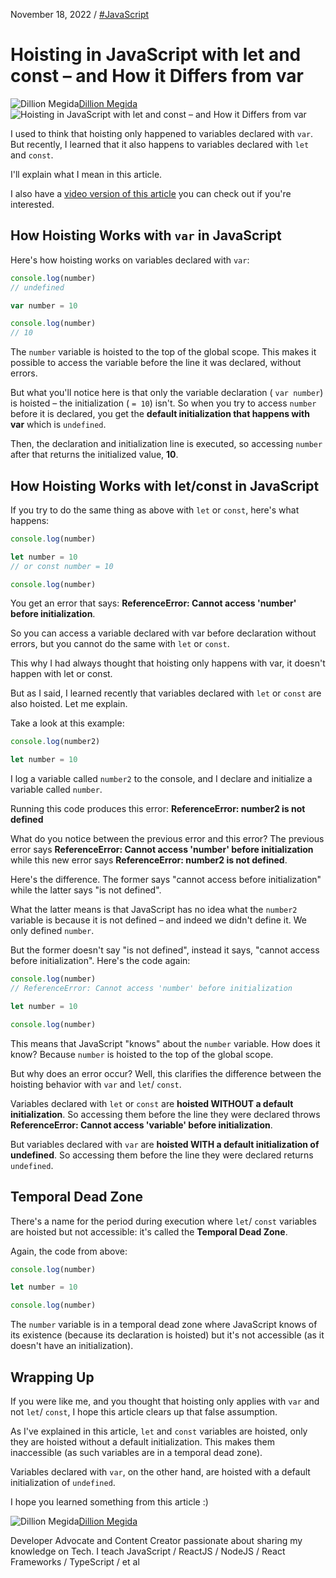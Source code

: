 November 18, 2022
 / [#JavaScript](/news/tag/javascript/)

# Hoisting in JavaScript with let and const – and How it Differs from var

![Dillion Megida](https://www.freecodecamp.org/news/content/images/size/w60/2022/03/deee.jpg)[Dillion Megida](/news/author/dillionmegida/)![Hoisting in JavaScript with let and const – and How it Differs from var](https://www.freecodecamp.org/news/content/images/size/w2000/2022/11/5.-let-const-hoisting.png)

I used to think that hoisting only happened to variables declared with `var`. But recently, I learned that it also happens to variables declared with `let` and `const`.

I'll explain what I mean in this article.

I also have a [video version of this article](https://www.youtube.com/watch?v=VbHaL_J8Ex0) you can check out if you're interested.

## How Hoisting Works with `var` in JavaScript

Here's how hoisting works on variables declared with `var`:

```js
console.log(number)
// undefined

var number = 10

console.log(number)
// 10

```

The `number` variable is hoisted to the top of the global scope. This makes it possible to access the variable before the line it was declared, without errors.

But what you'll notice here is that only the variable declaration ( `var number`) is hoisted – the initialization ( `= 10`) isn't. So when you try to access `number` before it is declared, you get the **default initialization that happens with var** which is `undefined`.

Then, the declaration and initialization line is executed, so accessing `number` after that returns the initialized value, **10**.

## How Hoisting Works with let/const in JavaScript

If you try to do the same thing as above with `let` or `const`, here's what happens:

```js
console.log(number)

let number = 10
// or const number = 10

console.log(number)

```

You get an error that says: **ReferenceError: Cannot access 'number' before initialization**.

So you can access a variable declared with var before declaration without errors, but you cannot do the same with `let` or `const`.

This why I had always thought that hoisting only happens with var, it doesn't happen with let or const.

But as I said, I learned recently that variables declared with `let` or `const` are also hoisted. Let me explain.

Take a look at this example:

```js
console.log(number2)

let number = 10

```

I log a variable called `number2` to the console, and I declare and initialize a variable called `number`.

Running this code produces this error: **ReferenceError: number2 is not defined**

What do you notice between the previous error and this error? The previous error says **ReferenceError: Cannot access 'number' before initialization** while this new error says **ReferenceError: number2 is not defined**.

Here's the difference. The former says "cannot access before initialization" while the latter says "is not defined".

What the latter means is that JavaScript has no idea what the `number2` variable is because it is not defined – and indeed we didn't define it. We only defined `number`.

But the former doesn't say "is not defined", instead it says, "cannot access before initialization". Here's the code again:

```js
console.log(number)
// ReferenceError: Cannot access 'number' before initialization

let number = 10

console.log(number)

```

This means that JavaScript "knows" about the `number` variable. How does it know? Because `number` is hoisted to the top of the global scope.

But why does an error occur? Well, this clarifies the difference between the hoisting behavior with `var` and `let`/ `const`.

Variables declared with `let` or `const` are **hoisted WITHOUT a default initialization**. So accessing them before the line they were declared throws **ReferenceError: Cannot access 'variable' before initialization**.

But variables declared with `var` are **hoisted WITH a default initialization of undefined**. So accessing them before the line they were declared returns `undefined`.

## Temporal Dead Zone

There's a name for the period during execution where `let`/ `const` variables are hoisted but not accessible: it's called the **Temporal Dead Zone**.

Again, the code from above:

```js
console.log(number)

let number = 10

console.log(number)

```

The `number` variable is in a temporal dead zone where JavaScript knows of its existence (because its declaration is hoisted) but it's not accessible (as it doesn't have an initialization).

## Wrapping Up

If you were like me, and you thought that hoisting only applies with `var` and not `let`/ `const`, I hope this article clears up that false assumption.

As I've explained in this article, `let` and `const` variables are hoisted, only they are hoisted without a default initialization. This makes them inaccessible (as such variables are in a temporal dead zone).

Variables declared with `var`, on the other hand, are hoisted with a default initialization of `undefined`.

I hope you learned something from this article :)

![Dillion Megida](https://www.freecodecamp.org/news/content/images/size/w60/2022/03/deee.jpg)[Dillion Megida](/news/author/dillionmegida/)

Developer Advocate and Content Creator passionate about sharing my knowledge on Tech. I teach JavaScript / ReactJS / NodeJS / React Frameworks / TypeScript / et al